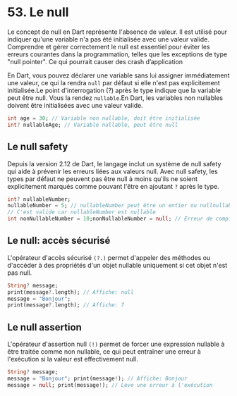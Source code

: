# 53. Le null

Le concept de null en Dart représente l'absence de valeur. Il est utilisé pour indiquer qu'une variable n'a pas été initialisée avec une valeur valide. Comprendre et gérer correctement le null est essentiel pour éviter les erreurs courantes dans la programmation, telles que les exceptions de type "null pointer". Ce qui pourrait causer des crash d’application

En Dart, vous pouvez déclarer une variable sans lui assigner immédiatement une valeur, ce qui la rendra `null` par défaut si elle n'est pas explicitement initialisée.Le point d'interrogation (?) après le type indique que la variable peut être null. Vous la rendez `nullable`.En Dart, les variables non nullables doivent être initialisées avec une valeur valide.

```dart
int age = 30; // Variable non nullable, doit être initialisée
int? nullableAge; // Variable nullable, peut être null
```

## Le null safety

Depuis la version 2.12 de Dart, le langage inclut un système de null safety qui aide à prévenir les erreurs liées aux valeurs null. Avec null safety, les types par défaut ne peuvent pas être null à moins qu'ils ne soient explicitement marqués comme pouvant l'être en ajoutant `?` après le type.

```dart
int? nullableNumber;
nullableNumber = 5; // nullableNumber peut être un entier ou nullnullableNumber = null;
// C'est valide car nullableNumber est nullable
int nonNullableNumber = 10;nonNullableNumber = null; // Erreur de compilation, nonNullableNumber ne peut pas être null

```

## Le null: accès sécurisé

L'opérateur d'accès sécurisé `(?.)` permet d'appeler des méthodes ou d'accéder à des propriétés d'un objet nullable uniquement si cet objet n'est pas null.

```dart
String? message;
print(message?.length); // Affiche: null
message = "Bonjour";
print(message?.length); // Affiche: 7

```

## Le null assertion

L'opérateur d'assertion null `(!)` permet de forcer une expression nullable à être traitée comme non nullable, ce qui peut entraîner une erreur à l'exécution si la valeur est effectivement null.

```dart
String? message;
message = "Bonjour"; print(message!); // Affiche: Bonjour
message = null; print(message!); // Lève une erreur à l'exécution

```
